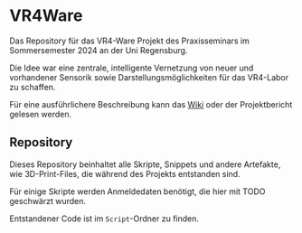 # VR4Ware

Das Repository für das VR4-Ware Projekt des Praxisseminars im Sommersemester 2024 an der Uni Regensburg.

Die Idee war eine zentrale, intelligente Vernetzung von neuer und vorhandener Sensorik sowie Darstellungsmöglichkeiten für das VR4-Labor zu schaffen.

Für eine ausführlichere Beschreibung kann das [Wiki](https://wiki.mi.ur.de/lab/vr4/roomware/start) oder der Projektbericht gelesen werden.

## Repository

Dieses Repository beinhaltet alle Skripte, Snippets und andere Artefakte, wie 3D-Print-Files, die während des Projekts entstanden sind.

Für einige Skripte werden Anmeldedaten benötigt, die hier mit 
TODO 
geschwärzt wurden.

Entstandener Code ist im `Script`-Ordner zu finden.
